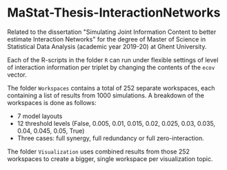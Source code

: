 # MaStat-Thesis-InteractionNetworks
Related to the dissertation "Simulating Joint Information Content to better estimate Interaction Networks" for the degree of Master of Science in Statistical Data Analysis (academic year 2019-20) at Ghent University.

Each of the R-scripts in the folder `R` can run under flexible settings of level of interaction information per triplet by changing the contents of the `ecov` vector.

The folder `Workspaces` contains a total of 252 separate workspaces, each containing a list of results from 1000 simulations. A breakdown of the workspaces is done as follows:
* 7 model layouts
* 12 threshold levels (False, 0.005, 0.01, 0.015, 0.02, 0.025, 0.03, 0.035, 0.04, 0.045, 0.05, True)
* Three cases: full synergy, full redundancy or full zero-interaction.

The folder `Visualization` uses combined results from those 252 workspaces to create a bigger, single workspace per visualization topic.
